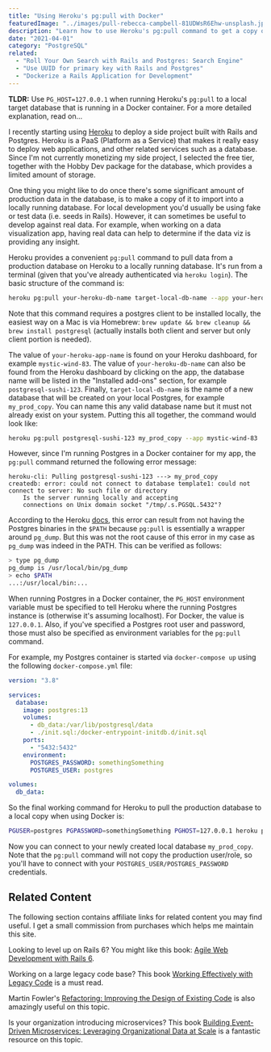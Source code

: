 ```yaml
---
title: "Using Heroku's pg:pull with Docker"
featuredImage: "../images/pull-rebecca-campbell-81UDWsR6Ehw-unsplash.jpg"
description: "Learn how to use Heroku's pg:pull command to get a copy of your production data when running Postgres locally in a Docker container."
date: "2021-04-01"
category: "PostgreSQL"
related:
  - "Roll Your Own Search with Rails and Postgres: Search Engine"
  - "Use UUID for primary key with Rails and Postgres"
  - "Dockerize a Rails Application for Development"
---
```


**TLDR:** Use `PG_HOST=127.0.0.1` when running Heroku's `pg:pull` to a local target database that is running in a Docker container. For a more detailed explanation, read on...

I recently starting using [Heroku](https://www.heroku.com/) to deploy a side project built with Rails and Postgres. Heroku is a PaaS (Platform as a Service) that makes it really easy to deploy web applications, and other related services such as a database. Since I'm not currently monetizing my side project, I selected the free tier, together with the Hobby Dev package for the database, which provides a limited amount of storage.

One thing you might like to do once there's some significant amount of production data in the database, is to make a copy of it to import into a locally running database. For local development you'd usually be using fake or test data (i.e. seeds in Rails). However, it can sometimes be useful to develop against real data. For example, when working on a data visualization app, having real data can help to determine if the data viz is providing any insight.

Heroku provides a convenient `pg:pull` command to pull data from a production database on Heroku to a locally running database. It's run from a terminal (given that you've already authenticated via `heroku login`). The basic structure of the command is:

```bash
heroku pg:pull your-heroku-db-name target-local-db-name --app your-heroku-app-name
```

Note that this command requires a postgres client to be installed locally, the easiest way on a Mac is via Homebrew: `brew update && brew cleanup && brew install postgresql` (actually installs both client and server but only client portion is needed).

The value of `your-heroku-app-name` is found on your Heroku dashboard, for example `mystic-wind-83`. The value of `your-heroku-db-name` can also be found from the Heroku dashboard by clicking on the app, the database name will be listed in the "Installed add-ons" section, for example `postgresql-sushi-123`. Finally, `target-local-db-name` is the name of a new database that will be created on your local Postgres, for example `my_prod_copy`. You can name this any valid database name but it must not already exist on your system. Putting this all together, the command would look like:

```bash
heroku pg:pull postgresql-sushi-123 my_prod_copy --app mystic-wind-83
```

However, since I'm running Postgres in a Docker container for my app, the `pg:pull` command returned the following error message:

```
heroku-cli: Pulling postgresql-sushi-123 ---> my_prod_copy
createdb: error: could not connect to database template1: could not connect to server: No such file or directory
	Is the server running locally and accepting
	connections on Unix domain socket "/tmp/.s.PGSQL.5432"?
```

According to the Heroku [docs](https://devcenter.heroku.com/articles/heroku-postgresql#pg-push-and-pg-pull), this error can result from not having the Postgres binaries in the `$PATH` because `pg:pull` is essentially a wrapper around `pg_dump`. But this was not the root cause of this error in my case as `pg_dump` was indeed in the PATH. This can be verified as follows:

```bash
> type pg_dump
pg_dump is /usr/local/bin/pg_dump
> echo $PATH
...:/usr/local/bin:...
```

When running Postgres in a Docker container, the `PG_HOST` environment variable must be specified to tell Heroku where the running Postgres instance is (otherwise it's assuming localhost). For Docker, the value is `127.0.0.1`. Also, if you've specified a Postgres root user and password, those must also be specified as environment variables for the `pg:pull` command.

For example, my Postgres container is started via `docker-compose up` using the following `docker-compose.yml` file:

```yml
version: "3.8"

services:
  database:
    image: postgres:13
    volumes:
      - db_data:/var/lib/postgresql/data
      - ./init.sql:/docker-entrypoint-initdb.d/init.sql
    ports:
      - "5432:5432"
    environment:
      POSTGRES_PASSWORD: somethingSomething
      POSTGRES_USER: postgres

volumes:
  db_data:
```

So the final working command for Heroku to pull the production database to a local copy when using Docker is:

```bash
PGUSER=postgres PGPASSWORD=somethingSomething PGHOST=127.0.0.1 heroku pg:pull postgresql-sushi-123 my_prod_copy --app mystic-wind-83
```

Now you can connect to your newly created local database `my_prod_copy`. Note that the `pg:pull` command will not copy the production user/role, so you'll have to connect with your `POSTGRES_USER/POSTGRES_PASSWORD` credentials.

## Related Content

The following section contains affiliate links for related content you may find useful. I get a small commission from purchases which helps me maintain this site.

Looking to level up on Rails 6? You might like this book: [Agile Web Development with Rails 6](https://amzn.to/3wS8GNA).

Working on a large legacy code base? This book [Working Effectively with Legacy Code](https://amzn.to/3accwHF) is a must read.

Martin Fowler's [Refactoring: Improving the Design of Existing Code](https://amzn.to/2RFC0Xn) is also amazingly useful on this topic.

Is your organization introducing microservices? This book [Building Event-Driven Microservices: Leveraging Organizational Data at Scale](https://amzn.to/3uSxa87) is a fantastic resource on this topic.
